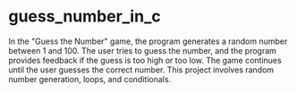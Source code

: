 # guess_number_in_c
In the "Guess the Number" game, the program generates a random number between 1 and 100. The user tries to guess the number, and the program provides feedback if the guess is too high or too low. The game continues until the user guesses the correct number. This project involves random number generation, loops, and conditionals.
